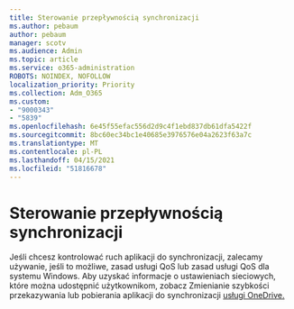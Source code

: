 ```yaml
---
title: Sterowanie przepływnością synchronizacji
ms.author: pebaum
author: pebaum
manager: scotv
ms.audience: Admin
ms.topic: article
ms.service: o365-administration
ROBOTS: NOINDEX, NOFOLLOW
localization_priority: Priority
ms.collection: Adm_O365
ms.custom:
- "9000343"
- "5839"
ms.openlocfilehash: 6e45f55efac556d2d9c4f1ebd837db61dfa5422f
ms.sourcegitcommit: 8bc60ec34bc1e40685e3976576e04a2623f63a7c
ms.translationtype: MT
ms.contentlocale: pl-PL
ms.lasthandoff: 04/15/2021
ms.locfileid: "51816678"
---
```

# <a name="control-sync-throughput"></a>Sterowanie przepływnością synchronizacji

Jeśli chcesz kontrolować ruch aplikacji do synchronizacji, zalecamy używanie, jeśli to możliwe, zasad usługi QoS lub zasad usługi QoS dla systemu Windows. Aby uzyskać informacje o ustawieniach sieciowych, które można udostępnić użytkownikom, zobacz Zmienianie szybkości przekazywania lub pobierania aplikacji do synchronizacji [usługi OneDrive.](https://support.office.com/article/71cc69da-2371-4981-8cc8-b4558bdda56e)